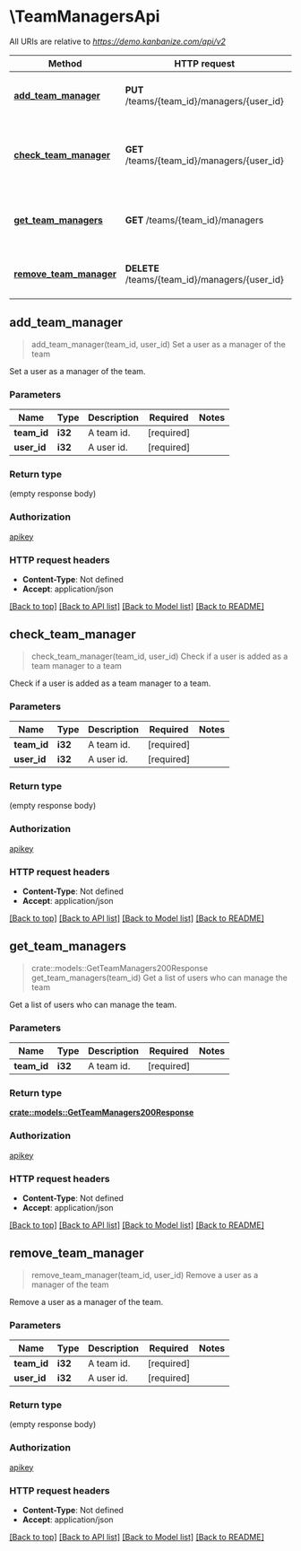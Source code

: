 # \TeamManagersApi

All URIs are relative to *https://demo.kanbanize.com/api/v2*

Method | HTTP request | Description
------------- | ------------- | -------------
[**add_team_manager**](TeamManagersApi.md#add_team_manager) | **PUT** /teams/{team_id}/managers/{user_id} | Set a user as a manager of the team
[**check_team_manager**](TeamManagersApi.md#check_team_manager) | **GET** /teams/{team_id}/managers/{user_id} | Check if a user is added as a team manager to a team
[**get_team_managers**](TeamManagersApi.md#get_team_managers) | **GET** /teams/{team_id}/managers | Get a list of users who can manage the team
[**remove_team_manager**](TeamManagersApi.md#remove_team_manager) | **DELETE** /teams/{team_id}/managers/{user_id} | Remove a user as a manager of the team



## add_team_manager

> add_team_manager(team_id, user_id)
Set a user as a manager of the team

Set a user as a manager of the team.

### Parameters


Name | Type | Description  | Required | Notes
------------- | ------------- | ------------- | ------------- | -------------
**team_id** | **i32** | A team id. | [required] |
**user_id** | **i32** | A user id. | [required] |

### Return type

 (empty response body)

### Authorization

[apikey](../README.md#apikey)

### HTTP request headers

- **Content-Type**: Not defined
- **Accept**: application/json

[[Back to top]](#) [[Back to API list]](../README.md#documentation-for-api-endpoints) [[Back to Model list]](../README.md#documentation-for-models) [[Back to README]](../README.md)


## check_team_manager

> check_team_manager(team_id, user_id)
Check if a user is added as a team manager to a team

Check if a user is added as a team manager to a team.

### Parameters


Name | Type | Description  | Required | Notes
------------- | ------------- | ------------- | ------------- | -------------
**team_id** | **i32** | A team id. | [required] |
**user_id** | **i32** | A user id. | [required] |

### Return type

 (empty response body)

### Authorization

[apikey](../README.md#apikey)

### HTTP request headers

- **Content-Type**: Not defined
- **Accept**: application/json

[[Back to top]](#) [[Back to API list]](../README.md#documentation-for-api-endpoints) [[Back to Model list]](../README.md#documentation-for-models) [[Back to README]](../README.md)


## get_team_managers

> crate::models::GetTeamManagers200Response get_team_managers(team_id)
Get a list of users who can manage the team

Get a list of users who can manage the team.

### Parameters


Name | Type | Description  | Required | Notes
------------- | ------------- | ------------- | ------------- | -------------
**team_id** | **i32** | A team id. | [required] |

### Return type

[**crate::models::GetTeamManagers200Response**](getTeamManagers_200_response.md)

### Authorization

[apikey](../README.md#apikey)

### HTTP request headers

- **Content-Type**: Not defined
- **Accept**: application/json

[[Back to top]](#) [[Back to API list]](../README.md#documentation-for-api-endpoints) [[Back to Model list]](../README.md#documentation-for-models) [[Back to README]](../README.md)


## remove_team_manager

> remove_team_manager(team_id, user_id)
Remove a user as a manager of the team

Remove a user as a manager of the team.

### Parameters


Name | Type | Description  | Required | Notes
------------- | ------------- | ------------- | ------------- | -------------
**team_id** | **i32** | A team id. | [required] |
**user_id** | **i32** | A user id. | [required] |

### Return type

 (empty response body)

### Authorization

[apikey](../README.md#apikey)

### HTTP request headers

- **Content-Type**: Not defined
- **Accept**: application/json

[[Back to top]](#) [[Back to API list]](../README.md#documentation-for-api-endpoints) [[Back to Model list]](../README.md#documentation-for-models) [[Back to README]](../README.md)

